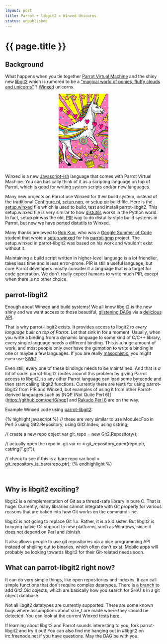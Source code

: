 ```yaml
---
layout: post
title: Parrot + libgit2 = Winxed Unicorns
status: unpublished
---
```


# {{ page.title }}

## Background

What happens when you tie together [Parrot Virtual Machine](http://parrot.org) and the shiny new
[libgit2](http://libgit2.github.com) which is rumored to be a ["magical world of ponies, fluffy clouds and unicorns"](https://twitter.com/#!/dukeleto/status/128607267061895168) ? [Winxed](http://winxed.org) unicorns.

<center>
<a href="http://www.flickr.com/photos/29364131@N07/3119439609/sizes/s/in/photostream/">
<img src="/images/winxed_unicorn.jpg">
</a>
</center>

Winxed is a new [Javascript-ish](http://whiteknight.github.com/Rosella/winxed/syntaxandtypes.html) language that comes with Parrot Virtual
Machine. You can basically think of it as a scripting language on top of
Parrot, which is good for writing system scripts and/or new languages.

Many new projects on Parrot use Winxed for their build system, instead of the traditional
[Configure.pl](https://github.com/rakudo/rakudo/blob/master/Configure.pl), [setup.nqp](https://github.com/parrot/tree-optimization/blob/master/setup.nqp), or [setup.pir](https://github.com/fperrad/lua/blob/master/setup.pir) build file. Here is the
[setup.winxed](https://github.com/letolabs/parrot-libgit2/blob/master/setup.winxed)
file which is used to build, test and install parrot-libgit2. This
setup.winxed file is very similar to how [distutils](http://wiki.python.org/moin/Distutils) works in the Python world.
In fact, setup.pir was the old, [PIR](http://docs.parrot.org/parrot/latest/html/docs/user/pir/intro.pod.html) way to do distutils-style build systems
in Parrot, but now we have ported distutils to Winxed.

Many thanks are owed to [Bob Kuo](https://twitter.com/bobkuo), who was a [Google Summer of Code](http://code.google.com/soc/) student that
wrote a [setup.winxed](https://github.com/bubaflub/parrot-gmp/blob/master/setup.winxed) for his [parrot-gmp](https://github.com/bubaflub/parrot-gmp) project. The setup.winxed in
parrot-libgit2 was based on his work and wouldn't exist without it.

Maintaining a build script written in higher-level language is a lot
friendlier, takes less time and is less error-prone. PIR is still a useful
language, but core Parrot developers mostly consider it a language that is a
target for code generation. We don't really expect humans to write much PIR,
except when there is no other choice.

## parrot-libgit2

Enough about Winxed and build systems! We all know libgit2 is the new shiny
and we want access to those beautiful, [glistening DAGs](http://eagain.net/articles/git-for-computer-scientists/) via a [delicious API](http://libgit2.github.com/libgit2/#HEAD).

That is why parrot-libgit2 exists. It provides access to libgit2 *to every
language built on top of Parrot*. Let that sink in for a moment. Usually,
when you write a binding from a dynamic language to some kind of C/C++
library, every single language needs a different binding. This is a huge
amount of work, and most people only ever have the gumption to write a
binding in one or maybe a few languages. If you are really [masochistic](https://github.com/leto/math--gsl),
you might even use [SWIG](http://swig.org).

Even still, every one of these bindings needs to be maintained. And that is
*a lot* of code. parrot-libgit2 routes around this problem by giving Parrot
access to libgit2, so any other Parrot language can load some bytecode and
then start calling libgit2 functions. Currently there are tests for using
parrot-libgit2 from PIR and Winxed, but examples of using it from other
Parrot-derived languages such as [NQP (Not Quite Perl 6)](https://github.com/perl6/nqp] and [Rakudo Perl 6](http://rakudo.org) are on the way.

Example Winxed code using [parrot-libgit2](https://github.com/letolabs/parrot-libgit2):

{% highlight javascript %}
// these are very similar to use Module::Foo in Perl 5
using Git2.Repository;
using Git2.Index;
using cstring;

// create a new repo object
var git_repo = new Git2.Repository();

// actually open the repo in .git
var rc       = git_repository_open(repo.ptr, cstring(".git"));

// check to see if this is a bare repo
var bool     = git_repository_is_bare(repo.ptr);
{% endhighlight %}

<br>

## Why is libgit2 exciting?

libgit2 is a reimplementation of Git as a thread-safe library in pure C. That
is huge. Currently, many libraries cannot integrate with Git properly for
various reasons that are baked into how Git works on the command-line.

libgit2 is not going to replace Git 1.x. Rather, it is a kid sister. But
libgit2 *is* bringing native Git support to new platforms, such as Windows,
since it does not depend on Perl and /bin/sh.

It also allows people to use git repositories via a nice programming API
instead of shelling out to binaries, which often don't exist. Mobile apps will
probably be looking towards libgit2 for their Git-related needs soon.

## What can parrot-libgit2 right now?

It can do very simple things, like open repositories and indexes. It can call
simple functions that don't require complex datatypes. There is [a branch](https://github.com/letolabs/parrot-libgit2/tree/oid) to add
Git2.Oid objects, which are basically how you search for SHA1's in a git object
database.

Not all libgit2 datatypes are currently supported. There are some known bugs
where assumptions about size_t are made where they should be detected. You
can look at the current Winxed tests [here](https://github.com/letolabs/parrot-libgit2/blob/master/t/winxed/001_load.t) .

If learning about libgit2 and Parrot sounds interesting to you, fork
parrot-libgit2 and try it out! You can also find me hanging out in #libgit2 on
irc.freenode.net if you have questions. May the DAG be with you.

